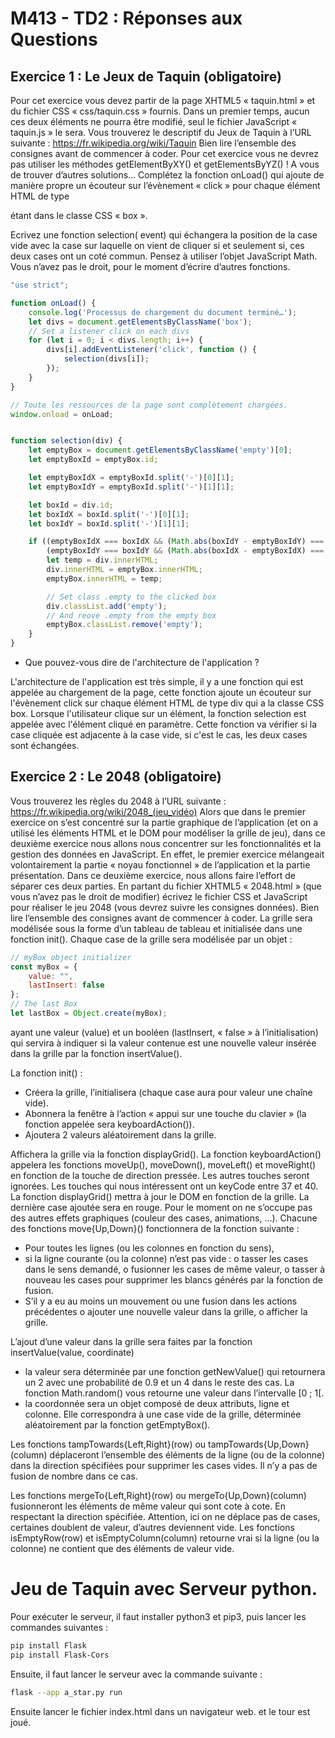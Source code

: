 # M413 - TD2 : Réponses aux Questions

## Exercice	1 : Le	Jeux	de	Taquin (obligatoire)

Pour cet exercice vous devez partir de la page XHTML5 « taquin.html » et du fichier CSS
« css/taquin.css » fournis. Dans un premier temps, aucun ces deux éléments ne pourra être
modifié, seul le fichier JavaScript « taquin.js » le sera.
Vous trouverez le descriptif du Jeux de Taquin à l’URL suivante :
https://fr.wikipedia.org/wiki/Taquin
Bien lire l’ensemble des consignes avant de commencer à coder.
Pour cet exercice vous ne devrez pas utiliser les méthodes getElementByXY() et
getElementsByYZ() !
A vous de trouver d’autres solutions…
Complétez la fonction onLoad() qui ajoute de manière propre un écouteur sur l’évènement
« click » pour chaque élément HTML de type <div> étant dans le classe CSS « box ».

Ecrivez une fonction selection( event) qui échangera la position de la case vide avec la case sur
laquelle on vient de cliquer si et seulement si, ces deux cases ont un coté commun.
Pensez à utiliser l’objet JavaScript Math.
Vous n’avez pas le droit, pour le moment d’écrire d’autres fonctions.

````javascript
"use strict";

function onLoad() {
    console.log('Processus de chargement du document terminé…');
    let divs = document.getElementsByClassName('box');
    // Set a listener click on each divs
    for (let i = 0; i < divs.length; i++) {
        divs[i].addEventListener('click', function () {
            selection(divs[i]);
        });
    }
}

// Toute les ressources de la page sont complètement chargées.
window.onload = onLoad;


function selection(div) {
    let emptyBox = document.getElementsByClassName('empty')[0];
    let emptyBoxId = emptyBox.id;

    let emptyBoxIdX = emptyBoxId.split('-')[0][1];
    let emptyBoxIdY = emptyBoxId.split('-')[1][1];

    let boxId = div.id;
    let boxIdX = boxId.split('-')[0][1];
    let boxIdY = boxId.split('-')[1][1];

    if ((emptyBoxIdX === boxIdX && (Math.abs(boxIdY - emptyBoxIdY) === 1)) ||
        (emptyBoxIdY === boxIdY && (Math.abs(boxIdX - emptyBoxIdX) === 1))) {
        let temp = div.innerHTML;
        div.innerHTML = emptyBox.innerHTML;
        emptyBox.innerHTML = temp;

        // Set class .empty to the clicked box
        div.classList.add('empty');
        // And reove .empty from the empty box
        emptyBox.classList.remove('empty');
    }
}
````

- Que pouvez-vous dire de l'architecture de l'application ?

L'architecture de l'application est très simple, il y a une fonction qui est appelée au chargement de la page,
cette fonction ajoute un écouteur sur l'évènement click sur chaque élément HTML de type div qui a la classe CSS box.
Lorsque l'utilisateur clique sur un élément, la fonction selection est appelée avec l'élément cliqué en paramètre.
Cette fonction va vérifier si la case cliquée est adjacente à la case vide, si c'est le cas, les deux cases sont
échangées.

## Exercice	2 : Le	2048 (obligatoire)

Vous trouverez les règles du 2048 à l’URL suivante :
https://fr.wikipedia.org/wiki/2048_(jeu_vidéo)
Alors que dans le premier exercice on s’est concentré sur la partie graphique de l’application (et
on a utilisé les éléments HTML et le DOM pour modéliser la grille de jeu), dans ce deuxième
exercice nous allons nous concentrer sur les fonctionnalités et la gestion des données en
JavaScript.
En effet, le premier exercice mélangeait volontairement la partie « noyau fonctionnel » de
l’application et la partie présentation.
Dans ce deuxième exercice, nous allons faire l’effort de séparer ces deux parties.
En partant du fichier XHTML5 « 2048.html » (que vous n’avez pas le droit de modifier) écrivez
le fichier CSS et JavaScript pour réaliser le jeu 2048 (vous devrez suivre les consignes données).
Bien lire l’ensemble des consignes avant de commencer à coder.
La grille sera modélisée sous la forme d’un tableau de tableau et initialisée dans une fonction
init().
Chaque case de la grille sera modélisée par un objet :

````javascript
// myBox object initializer
const myBox = {
    value: "",
    lastInsert: false
};
// The last Box
let lastBox = Object.create(myBox);
````

ayant une valeur (value) et un booléen (lastInsert, « false » à l’initialisation) qui servira à indiquer
si la valeur contenue est une nouvelle valeur insérée dans la grille par la fonction insertValue().

La fonction init() :

- Créera la grille, l’initialisera (chaque case aura pour valeur une chaîne vide).
- Abonnera la fenêtre à l’action « appui sur une touche du clavier » (la fonction appelée
  sera keyboardAction()).
- Ajoutera 2 valeurs aléatoirement dans la grille.

Affichera la grille via la fonction displayGrid().
La fonction keyboardAction() appelera les fonctions moveUp(), moveDown(), moveLeft() et
moveRight() en fonction de la touche de direction pressée.
Les autres touches seront ignorées. Les touches qui nous intéressent ont un keyCode entre 37 et 40.
La fonction displayGrid() mettra à jour le DOM en fonction de la grille. La dernière case ajoutée
sera en rouge. Pour le moment on ne s’occupe pas des autres effets graphiques (couleur des cases,
animations, …).
Chacune des fonctions move{Up,Down}() fonctionnera de la fonction suivante :

- Pour toutes les lignes (ou les colonnes en fonction du sens),
- si la ligne courante (ou la colonne) n’est pas vide :
  o tasser les cases dans le sens demandé,
  o fusionner les cases de même valeur,
  o tasser à nouveau les cases pour supprimer les blancs générés par la fonction de
  fusion.
- S’il y a eu au moins un mouvement ou une fusion dans les actions précédentes
  o ajouter une nouvelle valeur dans la grille,
  o afficher la grille.

L’ajout d’une valeur dans la grille sera faites par la fonction insertValue(value, coordinate)

- la valeur sera déterminée par une fonction getNewValue() qui retournera un 2 avec une
  probabilité de 0.9 et un 4 dans le reste des cas. La fonction Math.random() vous retourne
  une valeur dans l’intervalle [0 ; 1[.
- la coordonnée sera un objet composé de deux attributs, ligne et colonne. Elle
  correspondra à une case vide de la grille, déterminée aléatoirement par la fonction
  getEmptyBox().

Les fonctions tampTowards{Left,Right}(row) ou tampTowards{Up,Down}(column)
déplaceront l’ensemble des éléments de la ligne (ou de la colonne) dans la direction spécifiées
pour supprimer les cases vides. Il n’y a pas de fusion de nombre dans ce cas.

Les fonctions mergeTo{Left,Right}(row) ou mergeTo{Up,Down}(column) fusionneront les
éléments de même valeur qui sont cote à cote. En respectant la direction spécifiée.
Attention, ici on ne déplace pas de cases, certaines doublent de valeur, d’autres deviennent vide.
Les fonctions isEmptyRow(row) et isEmptyColumn(column) retourne vrai si la ligne (ou la
colonne) ne contient que des éléments de valeur vide.

# Jeu de Taquin avec Serveur python.

Pour exécuter le serveur, il faut installer python3 et pip3, puis lancer les commandes suivantes :

````bash
pip install Flask
pip install Flask-Cors
````

Ensuite, il faut lancer le serveur avec la commande suivante :

````bash
flask --app a_star.py run
````

Ensuite lancer le fichier index.html dans un navigateur web.
et le tour est joué.
